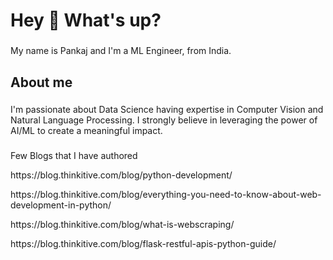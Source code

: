 <h1 align="left">Hey 👋 What's up?</h1>

###

<p align="left">My name is Pankaj and I'm a ML Engineer, from India.</p>

###

<h2 align="left">About me</h2>

###

<p align="left"> I'm passionate about Data Science having expertise in Computer Vision and Natural Language Processing. I strongly believe in leveraging the power of AI/ML to create a meaningful impact. </p>

###

<p align="left"> Few Blogs that I have authored </p>
<p>https://blog.thinkitive.com/blog/python-development/ </p>
<p>https://blog.thinkitive.com/blog/everything-you-need-to-know-about-web-development-in-python/ </p>
<p>https://blog.thinkitive.com/blog/what-is-webscraping/ </p>
<p>https://blog.thinkitive.com/blog/flask-restful-apis-python-guide/ </p>
